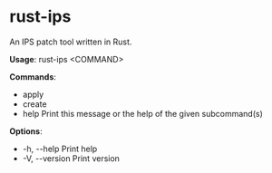 rust-ips
========

An IPS patch tool written in Rust.

__Usage__: rust-ips &lt;COMMAND&gt;

__Commands__:
  * apply   
  * create  
  * help    Print this message or the help of the given subcommand(s)

__Options__:
  * -h, --help     Print help
  * -V, --version  Print version
